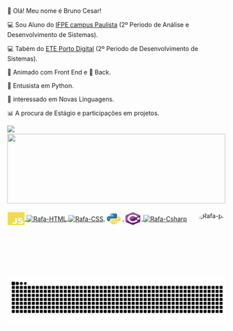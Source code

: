 👋 Olá! Meu nome é Bruno Cesar!

💻 Sou Aluno do <a href="https://https://portal.ifpe.edu.br/campus/paulista/">IFPE campus Paulista</a> (2º Periodo de Análise e Desenvolvimento de Sistemas).

💻 Tabém do <a href="https://www.instagram.com/eteportodigital/?hl=pt-br/">ETE Porto Digital</a> (2º Periodo de Desenvolvimento de Sistemas).

🎨 Animado com Front End e 🔨 Back.

🐍 Entusista em Python.

📌 interessado em Novas Linguagens.

📊 A procura de Estágio e participações em projetos.

<div>
  <a href="https://github.com/brunocco">
  <img height="160em" src="https://github-readme-stats.vercel.app/api?username=brunocco&show_icons=true&theme=dracula&include_all_commits=true&count_private=true"/>
  <img height="160em" width="500em" src="https://github-readme-stats.vercel.app/api/top-langs/?username=brunocco&layout=compact&langs_count=7&theme=dracula"/>
</div>
  
  <div style="display: inline_block"><br>
  <img align="center" alt="Rafa-Js" height="30" width="40" src="https://raw.githubusercontent.com/devicons/devicon/master/icons/javascript/javascript-plain.svg">
  <img align="center" alt="Rafa-HTML" height="30" width="40" src="https://cdn.jsdelivr.net/gh/devicons/devicon/icons/html5/html5-original-wordmark.svg" />
  <img align="center" alt="Rafa-CSS" height="30" width="40" src="https://cdn.jsdelivr.net/gh/devicons/devicon/icons/css3/css3-original-wordmark.svg" />
  <img align="center" alt="Rafa-Python" height="30" width="40" src="https://raw.githubusercontent.com/devicons/devicon/master/icons/python/python-original.svg">
  <img align="center" alt="Rafa-Csharp" height="30" width="40" src="https://raw.githubusercontent.com/devicons/devicon/master/icons/csharp/csharp-original.svg">
  <img align="center" alt="Rafa-Csharp" height="30" width="40" src="https://cdn.jsdelivr.net/gh/devicons/devicon/icons/java/java-original-wordmark.svg" />

  <img align="right" alt="Rafa-pic" height="150" style="border-radius:50px;" src="https://i.postimg.cc/FRbLbw91/spidertocat.png"/>

  
   ![Snake animation](https://github.com/brunocco/brunocco/blob/output/github-contribution-grid-snake.svg)
</div>
